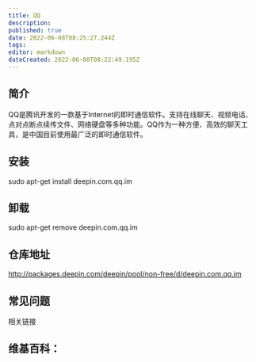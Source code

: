 ```yaml
---
title: QQ
description: 
published: true
date: 2022-06-08T08:25:27.244Z
tags: 
editor: markdown
dateCreated: 2022-06-08T08:22:49.195Z
---
```


## 简介
QQ是腾讯开发的一款基于Internet的即时通信软件。支持在线聊天、视频电话、点对点断点续传文件、网络硬盘等多种功能。QQ作为一种方便、高效的聊天工具，是中国目前使用最广泛的即时通信软件。

## 安装
sudo apt-get install deepin.com.qq.im

## 卸载
sudo apt-get remove deepin.com.qq.im

## 仓库地址
http://packages.deepin.com/deepin/pool/non-free/d/deepin.com.qq.im

## 常见问题
相关链接
## 维基百科：
